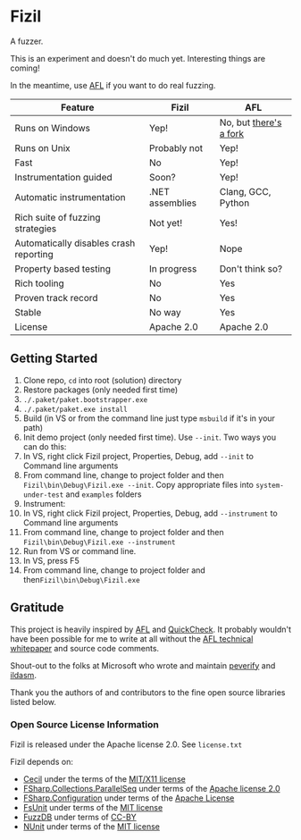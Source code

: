 # Fizil
A fuzzer. 

This is an experiment and doesn't do much yet. Interesting things are coming!

In the meantime, use [AFL](http://lcamtuf.coredump.cx/afl/) if you want to do real fuzzing.

| Feature                                | Fizil           | AFL                |
|----------------------------------------|-----------------|--------------------|
| Runs on Windows                        | Yep!            | No, but [there's a fork](https://github.com/ivanfratric/winafl) |
| Runs on Unix                           | Probably not    | Yep!               |
| Fast                                   | No              | Yep!               |
| Instrumentation guided                 | Soon?           | Yep!               |
| Automatic instrumentation              | .NET assemblies | Clang, GCC, Python |
| Rich suite of fuzzing strategies       | Not yet!        | Yes!               |
| Automatically disables crash reporting | Yep!            | Nope               |
| Property based testing                 | In progress     | Don't think so?    |
| Rich tooling                           | No              | Yes                |
| Proven track record                    | No              | Yes                |
| Stable                                 | No way          | Yes                |
| License                                | Apache 2.0      | Apache 2.0         |

## Getting Started
1. Clone repo, `cd` into root (solution) directory
2. Restore packages (only needed first time)
  1. `./.paket/paket.bootstrapper.exe` 
  2. `./.paket/paket.exe install`
3. Build (in VS or from the command line just type `msbuild` if it's in your path)
4. Init demo project (only needed first time). Use `--init`. Two ways you can do this:
  1. In VS, right click Fizil project, Properties, Debug, add `--init` to Command line arguments
  2. From command line, change to project folder and then `Fizil\bin\Debug\Fizil.exe --init`. Copy appropriate files into `system-under-test` and `examples` folders
5. Instrument: 
  1. In VS, right click Fizil project, Properties, Debug, add `--instrument` to Command line arguments
  2. From command line, change to project folder and then `Fizil\bin\Debug\Fizil.exe --instrument`
6. Run from VS or command line.
  1. In VS, press F5
  2. From command line, change to project folder and then`Fizil\bin\Debug\Fizil.exe`

## Gratitude

This project is heavily inspired by [AFL](http://lcamtuf.coredump.cx/afl/) and [QuickCheck](http://www.cse.chalmers.se/~rjmh/QuickCheck/manual.html).
It probably wouldn't have been possible for me to write at all without the [AFL technical whitepaper](http://lcamtuf.coredump.cx/afl/technical_details.txt) and source code comments.

Shout-out to the folks at Microsoft who wrote and maintain [peverify](https://msdn.microsoft.com/en-us/library/62bwd2yd.aspx) and [ildasm](https://msdn.microsoft.com/en-us/library/f7dy01k1.aspx).

Thank you the authors of and contributors to the fine open source libraries listed below.

### Open Source License Information
Fizil is released under the Apache license 2.0. See `license.txt`

Fizil depends on:

* [Cecil](https://github.com/jbevain/cecil) under the terms of the [MIT/X11 license](https://github.com/jbevain/cecil/blob/master/LICENSE.txt)
* [FSharp.Collections.ParallelSeq](http://fsprojects.github.io/FSharp.Collections.ParallelSeq/) under terms of the [Apache license 2.0](https://github.com/fsprojects/FSharp.Collections.ParallelSeq/blob/master/LICENSE.txt)
* [FSharp.Configuration](http://fsprojects.github.io/FSharp.Configuration/) under terms of the [Apache License](https://github.com/fsprojects/FSharp.Configuration/blob/master/LICENSE.txt)
* [FsUnit](http://fsprojects.github.io/FsUnit/) under terms of the [MIT license](https://github.com/fsprojects/FsUnit/blob/master/license.txt)
* [FuzzDB](https://github.com/fuzzdb-project/fuzzdb) under terms of [CC-BY](https://github.com/fuzzdb-project/fuzzdb)
* [NUnit](http://www.nunit.org/) under terms of the [MIT license](http://www.nunit.org/nuget/nunit3-license.txt)